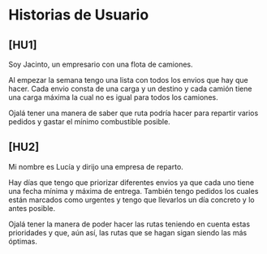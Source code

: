 # Historias de Usuario

## [HU1]
Soy Jacinto, un empresario con una flota de camiones.

Al empezar la semana tengo una lista con todos los envios que hay que hacer. Cada envio consta de una carga y un destino y cada camión tiene una carga máxima la cual no es igual para todos los camiones.

Ojalá tener una manera de saber que ruta podría hacer para repartir varios pedidos y gastar el mínimo combustible posible.

## [HU2]
Mi nombre es Lucía y dirijo una empresa de reparto.

Hay días que tengo que priorizar diferentes envios ya que cada uno tiene una fecha mínima y máxima de entrega. También tengo pedidos los cuales están marcados como urgentes y tengo que llevarlos un día concreto y lo antes posible. 

Ojalá tener la manera de poder hacer las rutas teniendo en cuenta estas prioridades y que, aún así, las rutas que se hagan sigan siendo las más óptimas.